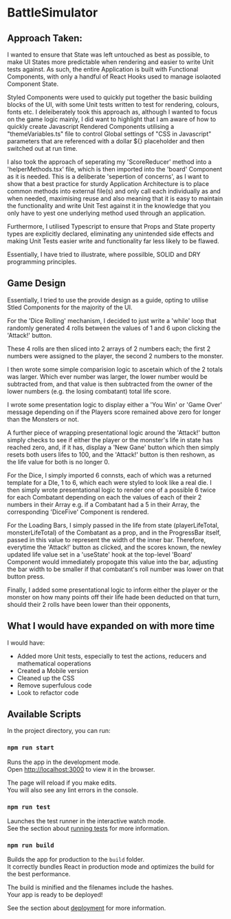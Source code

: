 # BattleSimulator

## Approach Taken:

I wanted to ensure that State was left untouched as best as possible, to make UI States more predictable when rendering and easier to write Unit tests against. As such, the entire Application is built with Functional Components, with only a handful of React Hooks used to manage isolaoted Component State.

Styled Components were used to quickly put together the basic building blocks of the UI, with some Unit tests written to test for rendering, colours, fonts etc. I deleiberately took this approach as, although I wanted to focus on the game logic mainly, I did want to highlight that I am aware of how to quickly create Javascript Rendered Components utilising a "themeVariables.ts" file to control Global settings of "CSS in Javascript" parameters that are referenced with a dollar \${} placeholder and then switched out at run time.

I also took the approach of seperating my 'ScoreReducer' method into a 'helperMethods.tsx' file, which is then imported into the 'board' Component as it is needed. This is a deliberate 'sepertion of concerns', as I want to show that a best practice for sturdy Application Architecture is to place common methods into external file(s) and only call each individually as and when needed, maximising reuse and also meaning that it is easy to maintain the functionality and write Unit Test against it in the knowledge that you only have to yest one underlying method used through an application.

Furthermore, I utilised Typescript to ensure that Props and State property types are explicitly declared, eliminating any unintended side effects and making Unit Tests easier write and functionality far less likely to be flawed.

Essentially, I have tried to illustrate, where possilble, SOLID and DRY programming principles.

## Game Design

Essentially, I tried to use the provide design as a guide, opting to utilise Stled Components for the majority of the UI.

For the 'Dice Rolling' mechanism, I decided to just write a 'while' loop that randomly generated 4 rolls between the values of 1 and 6 upon clicking the 'Attack!' button.

These 4 rolls are then sliced into 2 arrays of 2 numbers each; the first 2 numbers were assigned to the player, the second 2 numbers to the monster.

I then wrote some simple comparision logic to ascetain which of the 2 totals was larger. Which ever number was larger, the lower number would be subtracted from, and that value is then subtracted from the owner of the lower numbers (e.g. the losing combatant) total life score.

I wrote some presentation logic to display either a 'You Win' or 'Game Over' message depending on if the Players score remained above zero for longer than the Monsters or not.

A further piece of wrapping presentational logic around the 'Attack!' button simply checks to see if either the player or the monster's life in state has reached zero, and, if it has, display a 'New Gane' button which then simply resets both users lifes to 100, and the 'Attack!' button is then reshown, as the life value for both is no longer 0.

For the Dice, I simply imported 6 connsts, each of which was a returned template for a DIe, 1 to 6, which each were styled to look like a real die. I then simply wrote presentational logic to render one of a possible 6 twice for each Combatant depending on each the values of each of their 2 numbers in their Array e.g. if a Combatant had a 5 in their Array, the corresponding 'DiceFive' Component is rendered.

For the Loading Bars, I simply passed in the life from state (playerLifeTotal, monsterLifeTotal) of the Combatant as a prop, and in the ProgressBar itself, passed in this value to represent the width of the inner bar. Therefore, everytime the 'Attack!' button as clicked, and the scores known, the newley updated life value set in a 'useState' hook at the top-level 'Board' Component would immediately propogate this value into the bar, adjusting the bar width to be smaller if that combatant's roll number was lower on that button press.

Finally, I added some presentational logic to inform either the player or the monster on how many points off their life hade been deducted on that turn, should their 2 rolls have been lower than their opponents,

## What I would have expanded on with more time

I would have:

- Added more Unit tests, especially to test the actions, reducers and mathematical ooperations
- Created a Mobile version
- Cleaned up the CSS
- Remove superfulous code
- Look to refactor code

## Available Scripts

In the project directory, you can run:

### `npm run start`

Runs the app in the development mode.<br />
Open [http://localhost:3000](http://localhost:3000) to view it in the browser.

The page will reload if you make edits.<br />
You will also see any lint errors in the console.

### `npm run test`

Launches the test runner in the interactive watch mode.<br />
See the section about [running tests](https://facebook.github.io/create-react-app/docs/running-tests) for more information.

### `npm run build`

Builds the app for production to the `build` folder.<br />
It correctly bundles React in production mode and optimizes the build for the best performance.

The build is minified and the filenames include the hashes.<br />
Your app is ready to be deployed!

See the section about [deployment](https://facebook.github.io/create-react-app/docs/deployment) for more information.
